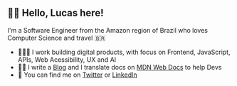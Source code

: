 ## 👋🏻 Hello, Lucas here!

I'm a Software Engineer from the Amazon region of Brazil who loves Computer Science and travel 🇧🇷

- 👨🏼‍💻 I work building digital products, with focus on Frontend, JavaScript, APIs, Web Acessibility, UX and AI
- ✍🏻 I write a [Blog](https://dev.to/lucasm) and I translate docs on [MDN Web Docs](https://github.com/mdn/) to help Devs
- 💬 You can find me on [Twitter](https://twitter.com/lucasmezs) or [LinkedIn](https://linkedin.com/in/lucasmezs)
